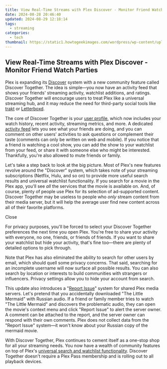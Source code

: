 ```yaml
---
title: View Real-Time Streams with Plex Discover - Monitor Friend Watch Parties
date: 2024-08-28 20:46:40
updated: 2024-08-29 12:18:14
tags:
  - streaming
categories:
  - tech
thumbnail: https://static1.howtogeekimages.com/wordpress/wp-content/uploads/2023/10/29-1.png
---
```


## View Real-Time Streams with Plex Discover - Monitor Friend Watch Parties

Plex is expanding its [Discover](https://instagram-video-recordings.techidaily.com/updated-in-2024-transform-your-reels-6-advanced-applications-for-instagram/) system with a new community feature called Discover Together. The idea is simple—you now have an activity feed that shows your friends' streaming activity, watchlist additions, and ratings. Discover Together will encourage users to treat Plex like a universal streaming hub, and it may reduce the need for third-party social tools like [trakt](https://trakt.tv) or [Letterboxd](https://letterboxd.com).

 The core of Discover Together is your [user profile](https://support.plex.tv/articles/profile/), which now includes your watch history, recent activity, streaming metrics, and more. A dedicated [activity feed](https://support.plex.tv/articles/activity-feed/) lets you see what your friends are doing, and you can comment on other users' activities to ask questions or complement their taste (comments can only be written on web and mobile). If you notice that a friend is watching a cool show, you can add the show to your watchlist from your feed, or share it with someone else who might be interested. Thankfully, you're also allowed to mute friends or family.

 Let's take a step back to look at the big picture. Most of Plex's new features revolve around the "Discover" system, which takes note of your streaming subscriptions (Netflix, Hulu, and so on) to provide more useful search results and universal watchlist functionality. If you search for a movie in the Plex app, you'll see _all_ the services that the movie is available on. And, of course, plenty of people use Plex for its selection of ad-supported content. Discover Together may be useless to people who _only_ stream content from their media server, but it will help the average user find new content across all of their favorite platforms.

Close 

 For privacy purposes, you'll be forced to select your Discover Together preferences the next time you open Plex. You're free to share your activity with everyone, no one, friends, or friends of friends. If you want to share your watchlist but hide your activity, that's fine too—there are plenty of detailed options to pick through.

 Note that Plex has also eliminated the ability to search for other users by email, which should quell some privacy concerns. That said, searching for an incomplete username will now surface all possible results. You can also search by location or interests to build communities with strangers or influencers. Privacy settings allow you to hide your account from search.

 This update also introduces a "[Report Issue](https://support.plex.tv/articles/share-and-report/)" system for shared Plex media servers. Let's pretend that you accidentally downloaded "The Little Mermaid" with Russian audio. If a friend or family member tries to watch "The Little Mermaid" and discovers the problematic audio, they can open the movie's context menu and click "Report Issue" to alert the server owner. A comment can be attached to the report, and the server owner can respond with their own comments. Plex does not collect data from the "Report Issue" system—it won't know about your Russian copy of the mermaid movie.

 With Discover Together, Plex continues to cement itself as a one-stop shop for all your streaming needs. You now have a wealth of community features on top of Plex's [universal search and watchlist functionality](https://instagram-video-recordings.techidaily.com/updated-in-2024-transform-your-reels-6-advanced-applications-for-instagram/). Discover Together doesn't require a Plex Pass membership and is rolling out to all playback devices.

<ins class="adsbygoogle"
     style="display:block"
     data-ad-format="autorelaxed"
     data-ad-client="ca-pub-7571918770474297"
     data-ad-slot="1223367746"></ins>



<ins class="adsbygoogle"
     style="display:block"
     data-ad-client="ca-pub-7571918770474297"
     data-ad-slot="8358498916"
     data-ad-format="auto"
     data-full-width-responsive="true"></ins>
